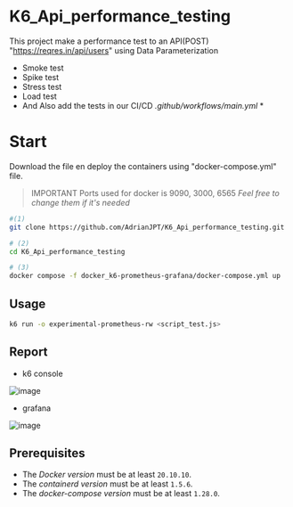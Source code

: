 # K6_Api_performance_testing
This project make a performance test to an API(POST) "https://reqres.in/api/users" using Data Parameterization
 * Smoke test
 * Spike test
 * Stress test
 * Load test
* And Also add the tests in our CI/CD _.github/workflows/main.yml_ *

# Start
Download the file en deploy the containers using "docker-compose.yml" file.
> IMPORTANT Ports used for docker is 9090, 3000, 6565 _Feel free to change them if it's needed_
```bash
#(1)
git clone https://github.com/AdrianJPT/K6_Api_performance_testing.git

# (2)
cd K6_Api_performance_testing

# (3)
docker compose -f docker_k6-prometheus-grafana/docker-compose.yml up
```

## Usage
```bash
k6 run -o experimental-prometheus-rw <script_test.js>
```

## Report
* k6 console

![image](https://github.com/AdrianJPT/K6_Api_performance_testing/assets/86939628/4ebb7b60-901c-4b89-afe8-bf0d02f50285)

* grafana

![image](https://github.com/AdrianJPT/K6_Api_performance_testing/assets/86939628/7539f342-cfb0-4754-a6d5-72b3af213da5)


## Prerequisites 
* The _Docker version_ must be at least `20.10.10`.
* The _containerd version_ must be at least `1.5.6`.
* The _docker-compose version_ must be at least `1.28.0`.
    
